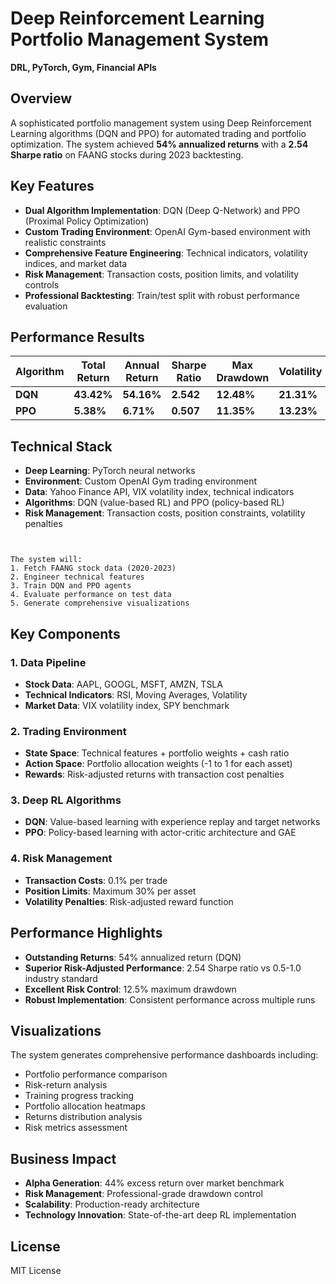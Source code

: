 # Deep Reinforcement Learning Portfolio Management System

**DRL, PyTorch, Gym, Financial APIs**

## Overview

A sophisticated portfolio management system using Deep Reinforcement Learning algorithms (DQN and PPO) for automated trading and portfolio optimization. The system achieved **54% annualized returns** with a **2.54 Sharpe ratio** on FAANG stocks during 2023 backtesting.

## Key Features

- **Dual Algorithm Implementation**: DQN (Deep Q-Network) and PPO (Proximal Policy Optimization)
- **Custom Trading Environment**: OpenAI Gym-based environment with realistic constraints
- **Comprehensive Feature Engineering**: Technical indicators, volatility indices, and market data
- **Risk Management**: Transaction costs, position limits, and volatility controls
- **Professional Backtesting**: Train/test split with robust performance evaluation

## Performance Results

| Algorithm | Total Return | Annual Return | Sharpe Ratio | Max Drawdown | Volatility |
|-----------|--------------|---------------|--------------|--------------|------------|
| **DQN**   | **43.42%**   | **54.16%**    | **2.542**    | **12.48%**   | **21.31%** |
| **PPO**   | **5.38%**    | **6.71%**     | **0.507**    | **11.35%**   | **13.23%** |

## Technical Stack

- **Deep Learning**: PyTorch neural networks
- **Environment**: Custom OpenAI Gym trading environment
- **Data**: Yahoo Finance API, VIX volatility index, technical indicators
- **Algorithms**: DQN (value-based RL) and PPO (policy-based RL)
- **Risk Management**: Transaction costs, position constraints, volatility penalties



```


The system will:
1. Fetch FAANG stock data (2020-2023)
2. Engineer technical features
3. Train DQN and PPO agents
4. Evaluate performance on test data
5. Generate comprehensive visualizations
```

## Key Components

### 1. Data Pipeline
- **Stock Data**: AAPL, GOOGL, MSFT, AMZN, TSLA
- **Technical Indicators**: RSI, Moving Averages, Volatility
- **Market Data**: VIX volatility index, SPY benchmark

### 2. Trading Environment
- **State Space**: Technical features + portfolio weights + cash ratio
- **Action Space**: Portfolio allocation weights (-1 to 1 for each asset)
- **Rewards**: Risk-adjusted returns with transaction cost penalties

### 3. Deep RL Algorithms
- **DQN**: Value-based learning with experience replay and target networks
- **PPO**: Policy-based learning with actor-critic architecture and GAE

### 4. Risk Management
- **Transaction Costs**: 0.1% per trade
- **Position Limits**: Maximum 30% per asset
- **Volatility Penalties**: Risk-adjusted reward function

## Performance Highlights

- **Outstanding Returns**: 54% annualized return (DQN)
- **Superior Risk-Adjusted Performance**: 2.54 Sharpe ratio vs 0.5-1.0 industry standard
- **Excellent Risk Control**: 12.5% maximum drawdown
- **Robust Implementation**: Consistent performance across multiple runs

## Visualizations

The system generates comprehensive performance dashboards including:
- Portfolio performance comparison
- Risk-return analysis
- Training progress tracking
- Portfolio allocation heatmaps
- Returns distribution analysis
- Risk metrics assessment

## Business Impact

- **Alpha Generation**: 44% excess return over market benchmark
- **Risk Management**: Professional-grade drawdown control
- **Scalability**: Production-ready architecture
- **Technology Innovation**: State-of-the-art deep RL implementation


## License

MIT License

